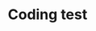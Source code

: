 ---
# Featured tags need to have either the `list` or `grid` layout (PRO only).
layout:  list

# The title of the tag's page.
title:   Coding test

# The name of the tag, used in a post's front matter (e.g. tags: [<slug>]).
slug:    codingtest

# (Optional) Write a short (~150 characters) description of this featured tag.
description: >
  Coding test daylog
  

# (Optional) You can disable grouping posts by date.
# no_groups: true

# Exclude this example category from the sitemap.
# DON'T USE THIS SETTING IN YOUR CATEGORIES!
sitemap: true
---
